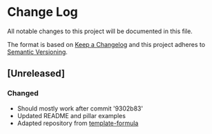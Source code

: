 # Change Log
All notable changes to this project will be documented in this file.

The format is based on [Keep a Changelog](http://keepachangelog.com/)
and this project adheres to [Semantic Versioning](http://semver.org/).

## [Unreleased]
### Changed
- Should mostly work after commit '9302b83'
- Updated README and pillar examples
- Adapted repository from [template-formula](https://github.com/saltstack-formulas/template-formula.git)
